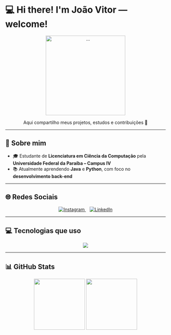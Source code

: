 # 💻 Hi there! I'm João Vitor — welcome!

<div align="center">
  <img src="https://media.giphy.com/media/v1.Y2lkPWVjZjA1ZTQ3amVkbGU2MHFyeTNicWFoMDUyZ3F3dHVqbXhvY2wzeWRwZzBhb2ZrayZlcD12MV9naWZzX3NlYXJjaCZjdD1n/12KDixncjK6l7G/giphy.gif" width="250px" alt="..."/>
  <p>Aqui compartilho meus projetos, estudos e contribuições 🚀</p>
</div>

---

## 🪪 Sobre mim

- 🎓 Estudante de **Licenciatura em Ciência da Computação** pela **Universidade Federal da Paraíba – Campus IV**
- 📚 Atualmente aprendendo **Java** e **Python**, com foco no **desenvolvimento back-end**

---

## 🌐 Redes Sociais

<p align="center">
  <a href="https://www.instagram.com/jv.codes?igsh=OGd6a3Nxc3RjeXdy">
    <img src="https://img.shields.io/badge/Instagram-E4405F?style=for-the-badge&logo=instagram&logoColor=white" alt="Instagram"/>
  </a>
  &nbsp;&nbsp;
  <a href="https://www.linkedin.com/in/jo%C3%A3o-vitor-3878a6370/">
    <img src="https://img.shields.io/badge/LinkedIn-0077B5?style=for-the-badge&logo=linkedin&logoColor=white" alt="LinkedIn"/>
  </a>
</p>


---

## 💻 Tecnologias que uso

<div align="center">
  <img src="https://skillicons.dev/icons?i=idea,vscode,python,java,git,github&perline=6" />
</div>

---

## 📊 GitHub Stats

<div align="center">
  <img height="160em" src="https://github-readme-stats.vercel.app/api?username=jv-codes&show_icons=true&theme=nord&count_private=true"/>
  <img height="160em" src="https://github-readme-stats.vercel.app/api/top-langs/?username=jv-codes&layout=compact&theme=nord&langs_count=6"/>
</div>
